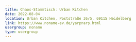 ```yaml
---
title: Chaos-Stammtisch: Urban Kitchen
date: 2022-08-04
location: Urban Kitchen, Poststraße 36/5, 69115 Heidelberg
link: https://www.noname-ev.de/yarpnarp.html
usergroup: noname
type: usergroup
---
```

